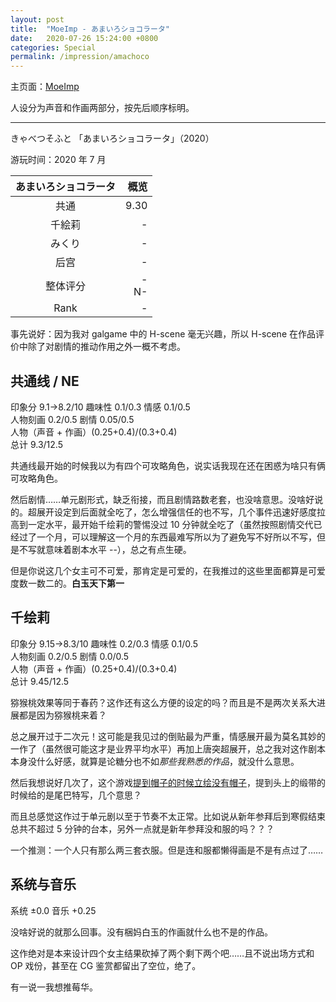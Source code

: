 ```yaml
---
layout: post
title:  "MoeImp - あまいろショコラータ"
date:   2020-07-26 15:24:00 +0800
categories: Special
permalink: /impression/amachoco
---
```


主页面：[MoeImp](http://yoro.xyz/impression)

人设分为声音和作画两部分，按先后顺序标明。

---

きゃべつそふと 「あまいろショコラータ」（2020）

游玩时间：2020 年 7 月

| あまいろショコラータ | 概览 |
| :----: | ----: |
| 共通 |9.30|
| 千絵莉 |-|
| みくり |-|
| 后宫 |-|
| 整体评分 |-<br />N-|
| Rank |-|

事先说好：因为我对 galgame 中的 H-scene 毫无兴趣，所以 H-scene 在作品评价中除了对剧情的推动作用之外一概不考虑。

## 共通线 / NE

印象分 9.1→8.2/10 趣味性 0.1/0.3 情感 0.1/0.5  
人物刻画 0.2/0.5 剧情 0.05/0.5  
人物（声音 + 作画）(0.25+0.4)/(0.3+0.4)  
总计 9.3/12.5

共通线最开始的时候我以为有四个可攻略角色，说实话我现在还在困惑为啥只有俩可攻略角色。

然后剧情……单元剧形式，缺乏衔接，而且剧情路数老套，也没啥意思。没啥好说的。超展开设定到后面就全吃了，怎么增强信任的也不写，几个事件迅速好感度拉高到一定水平，最开始千绘莉的警惕没过 10 分钟就全吃了（虽然按照剧情交代已经过了一个月，可以理解这一个月的东西最难写所以为了避免写不好所以不写，但是不写就意味着剧本水平 --），总之有点生硬。

但是你说这几个女主可不可爱，那肯定是可爱的，在我推过的这些里面都算是可爱度数一数二的。**白玉天下第一**

## 千绘莉

印象分 9.15→8.3/10 趣味性 0.2/0.3 情感 0.1/0.5  
人物刻画 0.2/0.5 剧情 0.0/0.5  
人物（声音 + 作画）(0.25+0.4)/(0.3+0.4)  
总计 9.45/12.5

猕猴桃效果等同于春药？这作还有这么方便的设定的吗？而且是不是两次关系大进展都是因为猕猴桃来着？

总之展开过于二次元！这可能是我见过的倒贴最为严重，情感展开最为莫名其妙的一作了（虽然很可能这才是业界平均水平）再加上唐突超展开，总之我对这作剧本本身没什么好感，就算是论糖分也不如*那些我熟悉的作品*，就没什么意思。

然后我想说好几次了，这个游戏[提到帽子的时候立绘没有帽子](https://t.bilibili.com/415596969892598047?tab=2)，提到头上的缎带的时候给的是尾巴特写，几个意思？

而且总感觉这作过于单元剧以至于节奏不太正常。比如说从新年参拜后到寒假结束总共不超过 5 分钟的台本，另外一点就是新年参拜没和服的吗？？？

一个推测：一个人只有那么两三套衣服。但是连和服都懒得画是不是有点过了……

## 系统与音乐

系统 ±0.0 音乐 +0.25

没啥好说的就那么回事。没有梱妈白玉的作画就什么也不是的作品。

这作绝对是本来设计四个女主结果砍掉了两个剩下两个吧……且不说出场方式和 OP 戏份，甚至在 CG 鉴赏都留出了空位，绝了。

有一说一我想推莓华。
